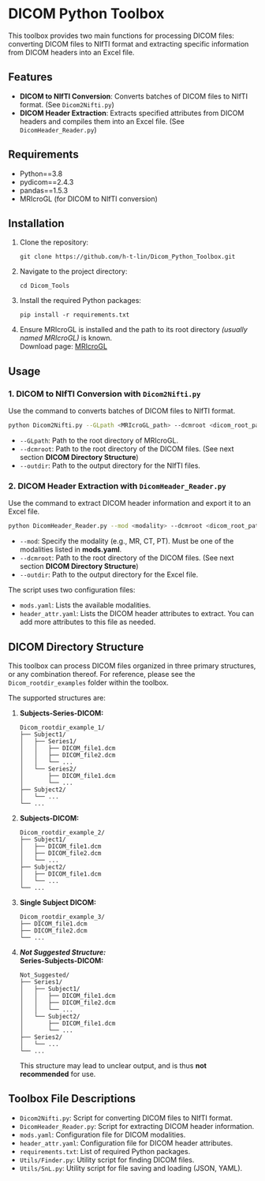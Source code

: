 # DICOM Python Toolbox

This toolbox provides two main functions for processing DICOM files: converting DICOM files to NIfTI format and extracting specific information from DICOM headers into an Excel file.

## Features

-   **DICOM to NIfTI Conversion**: Converts batches of DICOM files to NIfTI format. (See `Dicom2Nifti.py`)
-   **DICOM Header Extraction**: Extracts specified attributes from DICOM headers and compiles them into an Excel file. (See `DicomHeader_Reader.py`)

## Requirements

-   Python==3.8
-   pydicom==2.4.3
-   pandas==1.5.3
-   MRIcroGL (for DICOM to NIfTI conversion)

## Installation

1.  Clone the repository:

    ```
    git clone https://github.com/h-t-lin/Dicom_Python_Toolbox.git
    ```

2.  Navigate to the project directory:

    ```
    cd Dicom_Tools
    ```

3.  Install the required Python packages:

    ```
    pip install -r requirements.txt
    ```

4.  Ensure MRIcroGL is installed and the path to its root directory *(usually named MRIcroGL)* is known.  
    Download page: [MRIcroGL](https://www.nitrc.org/projects/mricrogl "www.nitrc.org/projects/mricrogl")

## Usage

### 1. DICOM to NIfTI Conversion with `Dicom2Nifti.py`

Use the command to converts batches of DICOM files to NIfTI format.
```bash
python Dicom2Nifti.py --GLpath <MRIcroGL_path> --dcmroot <dicom_root_path> --outdir <output_directory>
```
-   `--GLpath`: Path to the root directory of MRIcroGL.
-   `--dcmroot`: Path to the root directory of the DICOM files. (See next section **DICOM Directory Structure**)
-   `--outdir`: Path to the output directory for the NIfTI files.

### 2. DICOM Header Extraction with `DicomHeader_Reader.py`

Use the command to extract DICOM header information and export it to an Excel file.
```bash
python DicomHeader_Reader.py --mod <modality> --dcmroot <dicom_root_path> --outdir <output_directory>
```

-   `--mod`: Specify the modality (e.g., MR, CT, PT). Must be one of the modalities listed in **mods.yaml**.
-   `--dcmroot`: Path to the root directory of the DICOM files. (See next section **DICOM Directory Structure**)
-   `--outdir`: Path to the output directory for the Excel file.

The script uses two configuration files:

-   `mods.yaml`: Lists the available modalities.
-   `header_attr.yaml`: Lists the DICOM header attributes to extract. You can add more attributes to this file as needed.

## DICOM Directory Structure

This toolbox can process DICOM files organized in three primary structures, or any combination thereof. For reference, please see the `Dicom_rootdir_examples` folder within the toolbox.

The supported structures are:

1.  **Subjects-Series-DICOM:**

    ```
    Dicom_rootdir_example_1/
    ├── Subject1/
    │   ├── Series1/
    │   │   ├── DICOM_file1.dcm
    │   │   ├── DICOM_file2.dcm
    │   │   └── ...
    │   └── Series2/
    │       ├── DICOM_file1.dcm
    │       └── ...
    ├── Subject2/
    │   └── ...
    └── ...
    ```

2.  **Subjects-DICOM:**

    ```
    Dicom_rootdir_example_2/
    ├── Subject1/
    │   ├── DICOM_file1.dcm
    │   ├── DICOM_file2.dcm
    │   └── ...
    ├── Subject2/
    │   ├── DICOM_file1.dcm
    │   └── ...
    └── ...
    ```

3.  **Single Subject DICOM:**

    ```
    Dicom_rootdir_example_3/
    ├── DICOM_file1.dcm
    ├── DICOM_file2.dcm
    └── ...
    ```

4.  ***Not Suggested Structure:***  
    **Series-Subjects-DICOM:**

    ```
    Not_Suggested/
    ├── Series1/
    │   ├── Subject1/
    │   │   ├── DICOM_file1.dcm
    │   │   ├── DICOM_file2.dcm
    │   │   └── ...
    │   └── Subject2/
    │       ├── DICOM_file1.dcm
    │       └── ...
    ├── Series2/
    │   └── ...
    └── ...
    ```

    This structure may lead to unclear output, and is thus **not recommended** for use.

## Toolbox File Descriptions

-   `Dicom2Nifti.py`: Script for converting DICOM files to NIfTI format.
-   `DicomHeader_Reader.py`: Script for extracting DICOM header information.
-   `mods.yaml`: Configuration file for DICOM modalities.
-   `header_attr.yaml`: Configuration file for DICOM header attributes.
-   `requirements.txt`: List of required Python packages.
-   `Utils/Finder.py`: Utility script for finding DICOM files.
-   `Utils/SnL.py`: Utility script for file saving and loading (JSON, YAML).

<!-- ## Contributing

(Add information on how to contribute to the project.)

## License

(Add license information.)

## Contact

(Add contact information.) -->